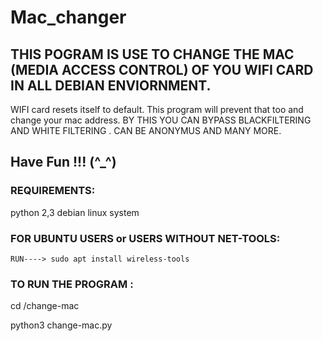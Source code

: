 # Mac_changer

## THIS POGRAM IS USE TO CHANGE THE MAC (MEDIA ACCESS CONTROL) OF YOU WIFI CARD IN ALL DEBIAN ENVIORNMENT.

WIFI card resets itself to default. This program will prevent that too and change your mac address.
BY THIS YOU CAN BYPASS BLACKFILTERING AND WHITE FILTERING . CAN BE ANONYMUS AND MANY MORE. 

## Have Fun !!! (^_^)

### REQUIREMENTS:
python 2,3
debian linux system


### FOR UBUNTU USERS or USERS WITHOUT NET-TOOLS:
	RUN----> sudo apt install wireless-tools
	


### TO RUN THE PROGRAM :
cd /change-mac

python3 change-mac.py





